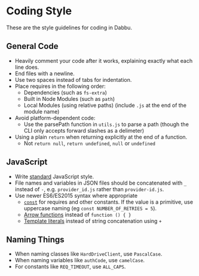 # Coding Style

These are the style guidelines for coding in Dabbu.

## General Code

- Heavily comment your code after it works, explaining exactly what each line does.
- End files with a newline.
- Use two spaces instead of tabs for indentation.
- Place requires in the following order:
  - Dependencies (such as `fs-extra`)
  - Built in Node Modules (such as `path`)
  - Local Modules (using relative paths) (include `.js` at the end of the module name)
- Avoid platform-dependent code:
  - Use the parsePath function in `utils.js` to parse a path (though the CLI only accepts forward slashes as a delimeter)
- Using a plain `return` when returning explicitly at the end of a function.
  - Not `return null`, `return undefined`, `null` or `undefined`

## JavaScript

- Write [standard](https://www.npmjs.com/package/standard) JavaScript style.
- File names and variables in JSON files should be concatenated with `_` instead of `-`, e.g.
  `provider_id.js` rather than `provider-id.js`.
- Use newer ES6/ES2015 syntax where appropriate
  - [`const`](https://developer.mozilla.org/en-US/docs/Web/JavaScript/Reference/Statements/const)
    for requires and other constants.  If the value is a primitive, use uppercase naming (eg `const NUMBER_OF_RETRIES = 5`).
  - [Arrow functions](https://developer.mozilla.org/en-US/docs/Web/JavaScript/Reference/Functions/Arrow_functions)
    instead of `function () { }`
  - [Template literals](https://developer.mozilla.org/en-US/docs/Web/JavaScript/Reference/Template_literals)
    instead of string concatenation using `+`

## Naming Things

- When naming classes like `HardDriveClient`, use `PascalCase`.
- When naming variables like `authCode`, use `camelCase`.
- For constants like `REQ_TIMEOUT`, use `ALL_CAPS`.
